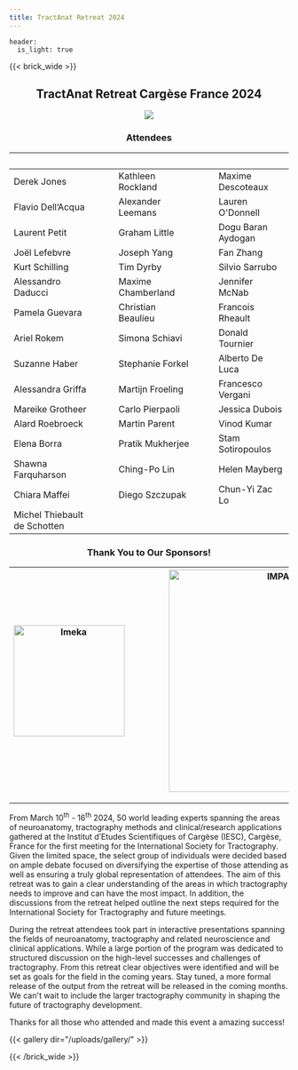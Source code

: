 ```yaml
---
title: TractAnat Retreat 2024
---
```

```
header:
  is_light: true
```

{{< brick_wide >}}
<center>
<h2> TractAnat Retreat Cargèse France 2024 </h2>

![](/uploads/photos/group_picture_tractanat.jpg)

<h3> Attendees </h3>

| |&emsp;| |&emsp;| |
|------|----|-----|-----|---------|
| Derek Jones || Kathleen Rockland || Maxime Descoteaux |
| Flavio Dell’Acqua || Alexander Leemans || Lauren O'Donnell |
| Laurent Petit || Graham Little || Dogu Baran Aydogan |
| Joël Lefebvre || Joseph Yang || Fan Zhang |
| Kurt Schilling || Tim Dyrby || Silvio Sarrubo |
| Alessandro Daducci || Maxime Chamberland &emsp;|| Jennifer McNab |
| Pamela Guevara || Christian Beaulieu || Francois Rheault |
| Ariel Rokem || Simona Schiavi || Donald Tournier |
| Suzanne Haber || Stephanie Forkel || Alberto De Luca |
| Alessandra Griffa || Martijn Froeling || Francesco Vergani |
| Mareike Grotheer || Carlo Pierpaoli || Jessica Dubois |
| Alard Roebroeck || Martin Parent || Vinod Kumar |
| Elena Borra || Pratik Mukherjee || Stam Sotiropoulos |
| Shawna Farquharson || Ching-Po Lin || Helen Mayberg |
| Chiara Maffei || Diego Szczupak || Chun-Yi Zac Lo |
| Michel Thiebault de Schotten |



<h3>  Thank You to Our Sponsors! </h3>

|<a href="https://imeka.ca/" rel="IMEKA imaging what matters" target="_blank"><img src="/uploads/photos/imeka-black.png" alt="Imeka"  height="auto" width=200 ></a> |&emsp;&emsp;&emsp;| <a href="https://sts.u-bordeaux.fr/rri-impact" rel="IMaging for Precision medicine within A Collaborative Translational program" target="_blank"><img src="/uploads/photos/logo_IMPACT.png" alt="IMPACT"  height="auto" width=400></a> |&emsp;&emsp;&emsp;| <a href="https://skope.swiss/" rel="Skope: Your Partner in Scientific MR Imaging" target="_blank"><img src="/uploads/photos/Skope_PNG.png" alt="Skope"  width=200 height="auto" width="auto"></a>|
|:--------:|:------:|:-----:|:------:|:-----:|
</center>

---

From March 10<sup>th</sup> - 16<sup>th</sup> 2024, 50 world leading experts spanning the areas of neuroanatomy, tractography methods and clinical/research applications gathered at the Institut d’Etudes Scientifiques of Cargèse (IESC), Cargèse, France for the first meeting for the International Society for Tractography.  Given the limited space, the select group of individuals were decided based on ample debate focused on diversifying the expertise of those attending as well as ensuring a truly global representation of attendees. The aim of this retreat was to gain a clear understanding of the areas in which tractography needs to improve and can have the most impact.  In addition, the discussions from the retreat helped outline the next steps required for the International Society for Tractography and future meetings.

During the retreat attendees took part in interactive presentations spanning the fields of neuroanatomy, tractography and related neuroscience and clinical applications. While a large portion of the program was dedicated to structured discussion on the high-level successes and challenges of tractography. From this retreat clear objectives were identified and will be set as goals for the field in the coming years. Stay tuned, a more formal release of the output from the retreat will be released in the coming months. We can't wait to include the larger tractography community in shaping the future of tractography development.

Thanks for all those who attended and made this event a amazing success!

{{< gallery dir="/uploads/gallery/" >}}

{{< /brick_wide >}}

